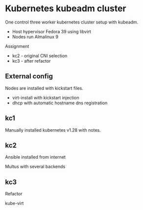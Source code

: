 # Kubernetes kubeadm cluster

One control three worker kubernetes cluster setup with kubeadm.

* Host hypervisor Fedora 39 using libvirt
* Nodes run Almalinux 9

Assignment

* kc2 - original CNI selection
* kc3 - after refactor

## External config

Nodes are installed with kickstart files.

* virt-install with kickstart injection
* dhcp with automatic hostname dns registration

## kc1

Manually installed kubernetes v1.28 with notes.

## kc2

Ansible installed from internet

Multus with several backends

## kc3

Refactor

kube-virt
